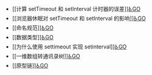 - [[计算 setTimeout 和 setInterval 计时器的误差]][♿GO](https://github.com/FourteenD/Note/blob/main/技术/前端开发/JavaScript/计算%20setTimeout%20和%20setInterval%20计时器的误差.md)
- [[浏览器休眠对 setTimeout 和 setInterval 的影响]][♿GO](https://github.com/FourteenD/Note/blob/main/技术/前端开发/JavaScript/浏览器休眠对%20setTimeout%20和%20setInterval%20的影响.md)
- [[命名规范]][♿GO](https://github.com/FourteenD/Note/blob/main/技术/前端开发/JavaScript/命名规范.md)
- [[数据类型]][♿GO](https://github.com/FourteenD/Note/blob/main/技术/前端开发/JavaScript/数据类型.md)
- [[为什么使用 settimeout 实现 setinterval]][♿GO](https://github.com/FourteenD/Note/blob/main/技术/前端开发/JavaScript/为什么使用%20settimeout%20实现%20setinterval.md)
- [[一维数组转通讯录树]][♿GO](https://github.com/FourteenD/Note/blob/main/技术/前端开发/JavaScript/一维数组转通讯录树.md)
- [[原型链]][♿GO](https://github.com/FourteenD/Note/blob/main/技术/前端开发/JavaScript/原型链.md)
